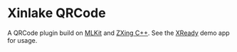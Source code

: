 # Xinlake QRCode

A QRCode plugin build on [MLKit](https://developers.google.com/ml-kit) and [ZXing C++](https://github.com/nu-book/zxing-cpp). See the [XReady](https://github.com/xinlake/privch/tree/main/xready) demo app for usage.
